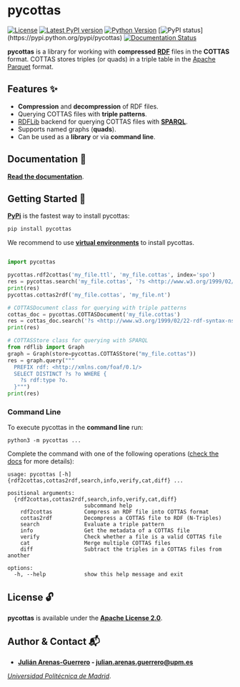 # pycottas

[![License](https://img.shields.io/pypi/l/pycottas.svg)](https://github.com/arenas-guerrero-julian/pycottas/blob/main/LICENSE)
[![Latest PyPI version](https://img.shields.io/pypi/v/cottas?style=flat)](https://pypi.python.org/pypi/pycottas)
[![Python Version](https://img.shields.io/pypi/pyversions/cottas.svg)](https://pypi.python.org/pypi/pycottas)
[![PyPI status](https://img.shields.io:/pypi/status/cottas?)](https://pypi.python.org/pypi/pycottas)
[![Documentation Status](https://readthedocs.org/projects/pycottas/badge/?version=latest)](https://pycottas.readthedocs.io)

**pycottas** is a library for working with **compressed** **[RDF](https://www.w3.org/TR/rdf11-concepts/)** files in the **COTTAS** format. COTTAS stores triples (or quads) in a triple table in the [Apache Parquet](https://parquet.apache.org/) format.

## Features :sparkles:

- **Compression** and **decompression** of RDF files.
- Querying COTTAS files with **triple patterns**.
- [RDFLib](https://github.com/RDFLib/rdflib) backend for querying COTTAS files with **[SPARQL](https://www.w3.org/TR/sparql11-query/)**.
- Supports named graphs (**quads**).
- Can be used as a **library** or via **command line**.

## Documentation :bookmark_tabs:

**[Read the documentation](https://pycottas.readthedocs.io)**.

## Getting Started :rocket:

**[PyPi](https://pypi.org/project/pycottas/)** is the fastest way to install pycottas:
```bash
pip install pycottas
```

We recommend to use **[virtual environments](https://docs.python.org/3/library/venv.html#)** to install pycottas.

```python

import pycottas

pycottas.rdf2cottas('my_file.ttl', 'my_file.cottas', index='spo')
res = pycottas.search('my_file.cottas', '?s <http://www.w3.org/1999/02/22-rdf-syntax-ns#type> ?o')
print(res)
pycottas.cottas2rdf('my_file.cottas', 'my_file.nt')

# COTTASDocument class for querying with triple patterns
cottas_doc = pycottas.COTTASDocument('my_file.cottas')
res = cottas_doc.search('?s <http://www.w3.org/1999/02/22-rdf-syntax-ns#type> ?o', limit=10, offset=20)
print(res)

# COTTASStore class for querying with SPARQL
from rdflib import Graph
graph = Graph(store=pycottas.COTTASStore("my_file.cottas"))
res = graph.query("""
  PREFIX rdf: <http://xmlns.com/foaf/0.1/>
  SELECT DISTINCT ?s ?o WHERE {
    ?s rdf:type ?o.
  }""")
print(res)
```

### Command Line
To execute pycottas in the **command line** run:
```
python3 -m pycottas ...
```

Complete the command with one of the following operations ([check the docs]() for more details):

```
usage: pycottas [-h] {rdf2cottas,cottas2rdf,search,info,verify,cat,diff} ...

positional arguments:
  {rdf2cottas,cottas2rdf,search,info,verify,cat,diff}
                        subcommand help
    rdf2cottas          Compress an RDF file into COTTAS format
    cottas2rdf          Decompress a COTTAS file to RDF (N-Triples)
    search              Evaluate a triple pattern
    info                Get the metadata of a COTTAS file
    verify              Check whether a file is a valid COTTAS file
    cat                 Merge multiple COTTAS files
    diff                Subtract the triples in a COTTAS files from another

options:
  -h, --help            show this help message and exit
```


## License :unlock:

**pycottas** is available under the **[Apache License 2.0](https://github.com/arenas-guerrero-julian/pycottas/blob/main/LICENSE)**.

## Author & Contact :mailbox_with_mail:

- **[Julián Arenas-Guerrero](https://github.com/arenas-guerrero-julian/) - [julian.arenas.guerrero@upm.es](mailto:julian.arenas.guerrero@upm.es)**

*[Universidad Politécnica de Madrid](https://www.upm.es/internacional)*.
